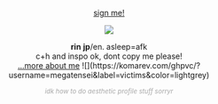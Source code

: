 [Ÿ HŸPE]: https://yhype.me
[GitHub Profile Views Counter]: https://github.com/antonkomarev/github-profile-views-counter
<p align="center"><a href="https://www.yourworldoftext.com/~rinne/3">sign me!</a></p>

<p align="center">
    
    
<img src="https://files.catbox.moe/d10a3i.gif">

</p>



<p align="center"><b>rin</b> <b>jp</b>/en. asleep=afk
<br>c+h and inspo ok, dont copy me please!
    <br> <a href="https://github.com/megatensei/xtra">...more about me</a>  
    ![](https://komarev.com/ghpvc/?username=megatensei&label=victims&color=lightgrey)
</p>    

 <p style="color: #a8a8a8" align="center">
 <sub><i>idk how to do aesthetic profile stuff sorryr</i></sub></a>
  </p>

